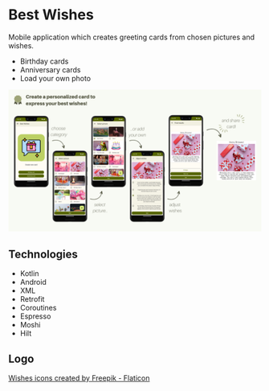 # Best Wishes
Mobile application which creates greeting cards from chosen pictures and wishes.
- Birthday cards
- Anniversary cards
- Load your own photo

![design](./app_photos/Best%20wishes%20design.png)

## Technologies

- Kotlin
- Android
- XML
- Retrofit
- Coroutines
- Espresso
- Moshi
- Hilt

## Logo
<a href="https://www.flaticon.com/free-icons/wishes" title="wishes icons">Wishes icons created by Freepik - Flaticon</a>

